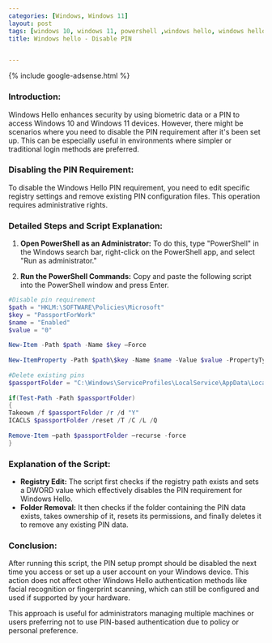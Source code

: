 ```yaml
---
categories: [Windows, Windows 11]
layout: post
tags: [windows 10, windows 11, powershell ,windows hello, windows hello for business, disable pin]
title: Windows hello - Disable PIN


---
```


{% include google-adsense.html %}


### Introduction:

Windows Hello enhances security by using biometric data or a PIN to access Windows 10 and Windows 11 devices. However, there might be scenarios where you need to disable the PIN requirement after it's been set up. This can be especially useful in environments where simpler or traditional login methods are preferred.

### Disabling the PIN Requirement:

To disable the Windows Hello PIN requirement, you need to edit specific registry settings and remove existing PIN configuration files. This operation requires administrative rights.

### Detailed Steps and Script Explanation:

1) **Open PowerShell as an Administrator:** To do this, type "PowerShell" in the Windows search bar, right-click on the PowerShell app, and select "Run as administrator."

2) **Run the PowerShell Commands:** Copy and paste the following script into the PowerShell window and press Enter.

```powershell
#Disable pin requirement
$path = "HKLM:\SOFTWARE\Policies\Microsoft"
$key = "PassportForWork"
$name = "Enabled"
$value = "0"
 
New-Item -Path $path -Name $key –Force
 
New-ItemProperty -Path $path\$key -Name $name -Value $value -PropertyType DWORD -Force
 
#Delete existing pins
$passportFolder = "C:\Windows\ServiceProfiles\LocalService\AppData\Local\Microsoft\Ngc"
 
if(Test-Path -Path $passportFolder)
{
Takeown /f $passportFolder /r /d "Y"
ICACLS $passportFolder /reset /T /C /L /Q
 
Remove-Item –path $passportFolder –recurse -force
}
```

### Explanation of the Script:

- **Registry Edit:** The script first checks if the registry path exists and sets a DWORD value which effectively disables the PIN requirement for Windows Hello.
- **Folder Removal:** It then checks if the folder containing the PIN data exists, takes ownership of it, resets its permissions, and finally deletes it to remove any existing PIN data.


### Conclusion:

After running this script, the PIN setup prompt should be disabled the next time you access or set up a user account on your Windows device. This action does not affect other Windows Hello authentication methods like facial recognition or fingerprint scanning, which can still be configured and used if supported by your hardware.

This approach is useful for administrators managing multiple machines or users preferring not to use PIN-based authentication due to policy or personal preference.
